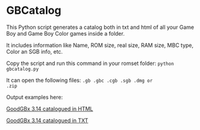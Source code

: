 GBCatalog
=========

This Python script generates a catalog both in txt and html of all your Game Boy and Game Boy Color games inside a folder.

It includes information like Name, ROM size, real size, RAM size, MBC type, Color an SGB info, etc.

Copy the script and run this command in your romset folder: <code>python gbcatalog.py</code> 

It can open the following files: <code>.gb .gbc .cgb .sgb .dmg or .zip</code> 

Output examples here: 

[GoodGBx 3.14 catalogued in HTML](http://www.ignaciosanchez.me/gbcatalog/gbcatalog.htm)

[GoodGBx 3.14 catalogued in TXT](http://www.ignaciosanchez.me/gbcatalog/gbcatalog.txt)
